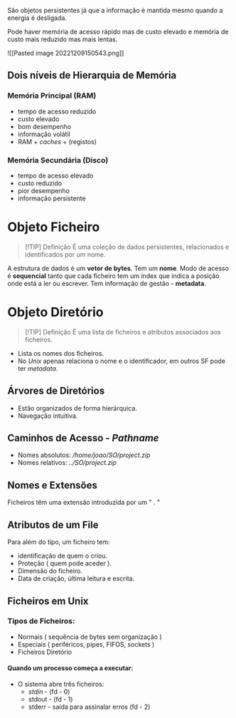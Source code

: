 São objetos persistentes já que a informação é mantida mesmo quando a energia é desligada.

Pode haver memória de acesso rápido mas de custo elevado e memória de custo mais reduzido mas mais lentas.

![[Pasted image 20221209150543.png]]

 
## Dois níveis de Hierarquia de Memória

### Memória Principal (RAM)

- tempo de acesso reduzido
- custo elevado
- bom desempenho
- informação volátil
- RAM + _caches_ + (registos)

### Memória Secundária (Disco)

- tempo de acesso elevado
- custo reduzido
- pior desempenho
- informação persistente


# Objeto Ficheiro


> [!TIP] Definição
> É uma coleção de dados persistentes, relacionados e identificados por um nome.

A estrutura de dados é um __vetor de bytes__.
Tem um __nome__.
Modo de acesso é __sequencial__ tanto que cada ficheiro tem um índex que indica a posição onde está a ler ou escrever.
Tem informação de gestão - __metadata__.


# Objeto Diretório


> [!TIP] Definição
> É uma lista de ficheiros e atributos associados aos ficheiros.

- Lista os nomes dos ficheiros.
- No _Unix_ apenas relaciona o nome e o identificador, em outros SF pode ter _metadata_.

## Árvores de Diretórios

- Estão organizados de forma hierárquica.
- Navegação intuitiva.

## Caminhos de Acesso - _Pathname_

- Nomes absolutos: _/home/joao/SO/project.zip_
- Nomes relativos: _../SO/project.zip_

## Nomes e Extensões

Ficheiros têm uma extensão introduzida por um " . "

## Atributos de um File

Para além do tipo, um ficheiro tem:
- identificação de quem o criou.
- Proteção ( quem pode aceder ).
- Dimensão do ficheiro.
- Data de criação, última leitura e escrita.

## Ficheiros em Unix

### Tipos de Ficheiros:

- Normais ( sequência de bytes sem organização )
- Especiais ( periféricos, pipes, FIFOS, sockets )
- Ficheiros Diretório

#### Quando um processo começa a executar:

- O sistema abre três ficheiros:
	- _stdin_ - (fd - 0)
	- stdout - (fd - 1)
	- stderr - saída para assinalar erros (fd - 2)


